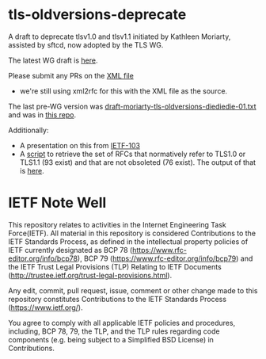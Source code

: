 # tls-oldversions-deprecate

A draft to deprecate tlsv1.0 and tlsv1.1 initiated by Kathleen Moriarty,
assisted by sftcd, now adopted by the TLS WG.

The latest WG draft is [here](https://tools.ietf.org/html/draft-ietf-tls-oldversions-deprecate).

Please submit any PRs on the 
[XML file](https://github.com/tlswg/oldversions-deprecate/blob/master/draft-ietf-tls-oldversions-deprecate.xml)
- we're still using xml2rfc for this with the XML file as the source.

The last pre-WG version was
[draft-moriarty-tls-oldversions-diediedie-01.txt](https://tools.ietf.org/html/draft-moriarty-tls-oldversions-diediedie-01)
and was in [this repo](https://github.com/sftcd/tls-oldversions-diediedie).

Additionally:

- A presentation on this from [IETF-103](https://datatracker.ietf.org/meeting/103/materials/slides-103-tls-sessa-ietf-103-deprecate-old-tls-versions-00)
- A [script](./nonobsnorms.sh) to retrieve the set of RFCs that normatively refer
  to TLS1.0 or TLS1.1 (93 exist) and that are not obsoleted (76 exist). The
  output of that is [here](./nonobsnorms.out).

# IETF Note Well

This repository relates to activities in the Internet Engineering Task
Force(IETF). All material in this repository is considered Contributions to the
IETF Standards Process, as defined in the intellectual property policies of
IETF currently designated as BCP 78 (https://www.rfc-editor.org/info/bcp78),
BCP 79 (https://www.rfc-editor.org/info/bcp79) and the IETF Trust Legal
Provisions (TLP) Relating to IETF Documents
(http://trustee.ietf.org/trust-legal-provisions.html).

Any edit, commit, pull request, issue, comment or other change made to this
repository constitutes Contributions to the IETF Standards Process
(https://www.ietf.org/).

You agree to comply with all applicable IETF policies and procedures,
including, BCP 78, 79, the TLP, and the TLP rules regarding code components
(e.g. being subject to a Simplified BSD License) in Contributions.
